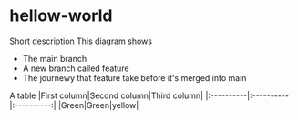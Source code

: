 # hellow-world
Short description
This diagram shows
- The main branch
- A new branch called feature
- The journewy that feature take before it's merged into main

A table
|First column|Second column|Third column|
|:----------|:----------|:----------:|
|Green|Green|yellow|
